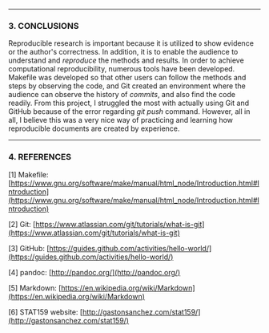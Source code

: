 - - -

### **3. CONCLUSIONS**

Reproducible research is important because it is utilized to show evidence or the author's correctness. In addition, it is to enable the audience to understand and _reproduce_ the methods and results. In order to achieve computational reproducibility, numerous tools have been developed. Makefile was developed so that other users can follow the methods and steps by observing the code, and Git created an environment where the audience can observe the history of _commits_, and also find the code readily. From this project, I struggled the most with actually using Git and GitHub because of the error regarding _git push_ command. However, all in all, I believe this was a very nice way of practicing and learning how reproducible documents are created by experience. 


- - -

### **4. REFERENCES**

[1] Makefile:
[https://www.gnu.org/software/make/manual/html_node/Introduction.html#Introduction](https://www.gnu.org/software/make/manual/html_node/Introduction.html#Introduction)

[2] Git:
[https://www.atlassian.com/git/tutorials/what-is-git](https://www.atlassian.com/git/tutorials/what-is-git)

[3] GitHub:
[https://guides.github.com/activities/hello-world/](https://guides.github.com/activities/hello-world/)

[4] pandoc:
[http://pandoc.org/](http://pandoc.org/)

[5] Markdown:
[https://en.wikipedia.org/wiki/Markdown](https://en.wikipedia.org/wiki/Markdown)

[6] STAT159 website:
[http://gastonsanchez.com/stat159/](http://gastonsanchez.com/stat159/)